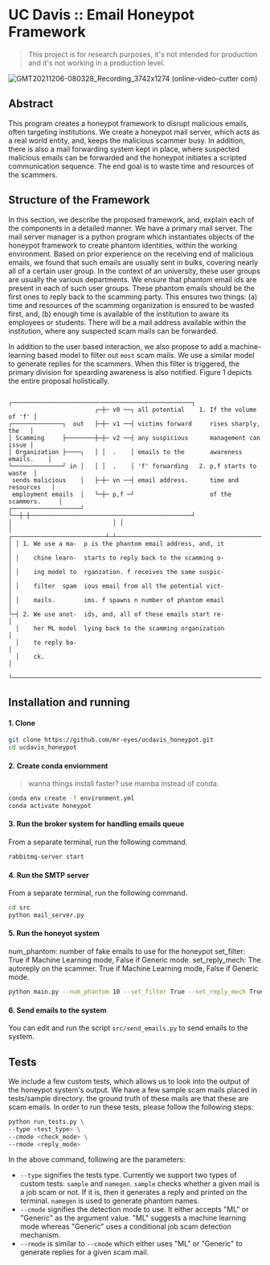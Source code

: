 # UC Davis :: Email Honeypot Framework

> This project is for research purposes, it's not intended for production and it's not working in a production level.

![GMT20211206-080328_Recording_3742x1274 (online-video-cutter com)](https://user-images.githubusercontent.com/7165864/144810640-00fca430-f44e-462c-b08c-5bff9bc7ee2c.gif)


## Abstract

This program creates a honeypot framework to disrupt malicious emails, often
targeting institutions. We create a honeypot mail server, which acts as a
real world entity, and, keeps the malicious scammer busy. In addition, there is
also a mail forwarding system kept in place, where suspected malicious emails
can be forwarded and the honeypot initiates a scripted communication sequence.
The end goal is to waste time and resources of the scammers.

## Structure of the Framework

In this section, we describe the proposed framework, and, explain each of the
components in a detailed manner. We have a primary mail server. The mail server
manager is a python program which instantiates objects of the honeypot
framework to create phantom identities, within the working environment. Based
on prior experience on the receiving end of malicious emails, we found that
such emails are usually sent in bulks, covering nearly all of a certain user
group. In the context of an university, these user groups are usually the
various departments. We ensure that phantom email ids are present in each of
such user groups. These phantom emails should be the first ones to reply back
to the scamming party. This ensures two things: (a) time and resources of the
scamming organization is ensured to be wasted first, and, (b) enough time is
available of the institution to aware its employees or students. There will be
a mail address available within the institution, where any suspected scam mails
can be forwarded.

In addition to the user based interaction, we also propose to add a
machine-learning based model to filter out `most` scam mails. We use a similar
model to generate replies for the scammers. When this filter is triggered, the
primary division for spearding awareness is also notified. Figure 1 depicts the
entire proposal holistically.
```
                          ┌──────────────────────────────────────────────────┐
                        ┌─┼─ v0 ──┐ all potential    1. If the volume of 'f' │
┌──────────────┐  out   ├─┼─ v1 ──┤ victims forward     rises sharply, the   │
│ Scamming     ├────────┼─┼─ v2 ──┤ any suspicious      management can issue │
│ Organization ├────┐   │ │  .    │ emails to the       awareness emails.    │
└──────────────┘ in │   │ │  .    │ 'f' forwarding   2. p,f starts to waste  │
 sends malicious    │   ├─┼─ vn ──┤ email address.      time and resources   │
 employment emails  │   └─┼─ p,f ─┘                     of the scammers.     │ 
┌───────────────────┘     └──┼─┼─────────────────────────────────────────────┘
│                            │ │
│ ┌──────────────────────────┴─┴─────────────────────────────────────────────┐
│ │ 1. We use a ma-  p is the phantom email address, and, it                 │
│ │    chine learn-  starts to reply back to the scamming o-                 │
│ │    ing model to  rganzation. f receives the same suspic-                 │
│ │    filter  spam  ious email from all the potential vict-                 │
│ │    mails.        ims. f spawns n number of phantom email                 │
└─┤ 2. We use anot-  ids, and, all of these emails start re-                 │
  │    her ML model  lying back to the scamming organization                 │
  │    to reply ba-                                                          │
  │    ck.                                                                   │
  └──────────────────────────────────────────────────────────────────────────┘
```

## Installation and running

#### 1. Clone
```sh
git clone https://github.com/mr-eyes/ucdavis_honeypot.git
cd ucdavis_honeypot
```

#### 2. Create conda enviornment

> wanna things install faster? use mamba instead of conda.

```sh
conda env create -f environment.yml
conda activate honeypot
```

#### 3. Run the broker system for handling emails queue

From a separate terminal, run the following command.

```sh
rabbitmq-server start
```

#### 4. Run the SMTP server

From a separate terminal, run the following command.

```sh
cd src
python mail_server.py
```

#### 5. Run the honeyot system

num_phantom: number of fake emails to use for the honeypot
set_filter: True if Machine Learning mode, False if Generic mode.
set_reply_mech: The autoreply on the scammer. True if Machine Learning mode, False if Generic mode.

```sh
python main.py --num_phantom 10 --set_filter True --set_reply_mech True
```

#### 6. Send emails to the system

You can edit and run the script `src/send_emails.py` to send emails to the system.

## Tests

We include a few custom tests, which allows us to look into the output of the
honeypot system's output. We have a few sample scam mails placed in
tests/sample directory. the ground truth of these mails are that these are scam
emails. In order to run these tests, please follow the following steps:

```sh
python run_tests.py \
--type <test_type> \
--cmode <check_mode> \
--rmode <reply_mode>
```

In the above command, following are the parameters:
* `--type` signifies the tests type. Currently we support two types of custom
  tests: `sample` and `namegen`. `sample` checks whether a given mail is a job
  scam or not. If it is, then it generates a reply and printed on the terminal.
  `namegen` is used to generate phantom names.
* `--cmode` signifies the detection mode to use. It either accepts "ML" or
  "Generic" as the argument value. "ML" suggests a machine learning mode
  whereas "Generic" uses a conditional job scam detection mechanism.
* `--rmode` is similar to `--cmode` which either uses "ML" or "Generic" to
  generate replies for a given scam mail.

